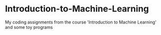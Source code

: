 # Introduction-to-Machine-Learning
My coding assignments from the course 'Introduction to Machine Learning' and some toy programs
